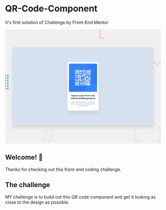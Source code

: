 # QR-Code-Component

It's first solution of Challenge by Front-End Mentor

![Design preview for the QR code component coding challenge](./design/desktop-preview.jpg)

## Welcome! 👋

Thanks for checking out this front-end coding challenge.

## The challenge

MY challenge is to build out this QR code component and get it looking as close to the design as possible.
